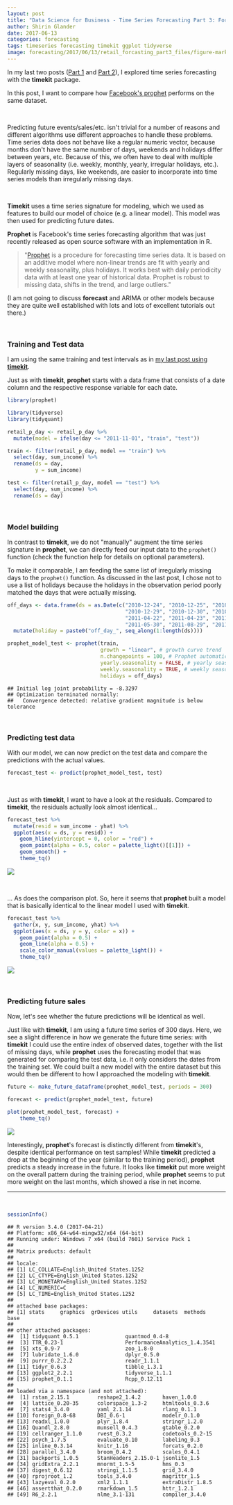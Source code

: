 ```yaml
---
layout: post
title: "Data Science for Business - Time Series Forecasting Part 3: Forecasting with Facebook's Prophet"
author: Shirin Glander
date: 2017-06-13
categories: forecasting
tags: timeseries forecasting timekit ggplot tidyverse
image: forecasting/2017/06/13/retail_forcasting_part3_files/figure-markdown_github/unnamed-chunk-12-1.png
---
```


In my last two posts ([Part 1](https://shiring.github.io/forecasting/2017/05/28/retail_forcasting_part1) and [Part 2](https://shiring.github.io/forecasting/2017/06/09/retail_forcasting_part2)), I explored time series forecasting with the **timekit** package.

In this post, I want to compare how [Facebook's prophet](https://facebookincubator.github.io/prophet/) performs on the same dataset.

<br>

Predicting future events/sales/etc. isn't trivial for a number of reasons and different algorithms use different approaches to handle these problems. Time series data does not behave like a regular numeric vector, because months don't have the same number of days, weekends and holidays differ between years, etc. Because of this, we often have to deal with multiple layers of seasonality (i.e. weekly, monthly, yearly, irregular holidays, etc.). Regularly missing days, like weekends, are easier to incorporate into time series models than irregularly missing days.

<br>

**Timekit** uses a time series signature for modeling, which we used as features to build our model of choice (e.g. a linear model). This model was then used for predicting future dates.

**Prophet** is Facebook's time series forecasting algorithm that was just recently released as open source software with an implementation in R.

> "[Prophet](https://facebookincubator.github.io/prophet/) is a procedure for forecasting time series data. It is based on an additive model where non-linear trends are fit with yearly and weekly seasonality, plus holidays. It works best with daily periodicity data with at least one year of historical data. Prophet is robust to missing data, shifts in the trend, and large outliers."

(I am not going to discuss **forecast** and ARIMA or other models because they are quite well established with lots and lots of excellent tutorials out there.)

<br>

### Training and Test data

I am using the same training and test intervals as in [my last post using **timekit**](https://shiring.github.io/forecasting/2017/06/09/retail_forcasting_part2).

Just as with **timekit**, **prophet** starts with a data frame that consists of a date column and the respective response variable for each date.

``` r
library(prophet)

library(tidyverse)
library(tidyquant)
```

``` r
retail_p_day <- retail_p_day %>%
  mutate(model = ifelse(day <= "2011-11-01", "train", "test"))

train <- filter(retail_p_day, model == "train") %>%
  select(day, sum_income) %>%
  rename(ds = day,
         y = sum_income)

test <- filter(retail_p_day, model == "test") %>%
  select(day, sum_income) %>%
  rename(ds = day)
```

<br>

### Model building

In contrast to **timekit**, we do not "manually" augment the time series signature in **prophet**, we can directly feed our input data to the `prophet()` function (check the function help for details on optional parameters).

To make it comparable, I am feeding the same list of irregularly missing days to the `prophet()` function. As discussed in the last post, I chose not to use a list of holidays because the holidays in the observation period poorly matched the days that were actually missing.

``` r
off_days <- data.frame(ds = as.Date(c("2010-12-24", "2010-12-25", "2010-12-26", "2010-12-27", "2010-12-28", 
                                      "2010-12-29", "2010-12-30", "2010-01-01", "2010-01-02", "2010-01-03",
                                      "2011-04-22", "2011-04-23", "2011-04-24", "2011-04-25", "2011-05-02", 
                                      "2011-05-30", "2011-08-29", "2011-04-29", "2011-04-30"))) %>%
  mutate(holiday = paste0("off_day_", seq_along(1:length(ds))))
```

``` r
prophet_model_test <- prophet(train, 
                              growth = "linear", # growth curve trend
                              n.changepoints = 100, # Prophet automatically detects changes in trends by selecting changepoints from the data
                              yearly.seasonality = FALSE, # yearly seasonal component using Fourier series
                              weekly.seasonality = TRUE, # weekly seasonal component using dummy variables
                              holidays = off_days) 
```

    ## Initial log joint probability = -8.3297
    ## Optimization terminated normally: 
    ##   Convergence detected: relative gradient magnitude is below tolerance

<br>

### Predicting test data

With our model, we can now predict on the test data and compare the predictions with the actual values.

``` r
forecast_test <- predict(prophet_model_test, test)
```

<br>

Just as with **timekit**, I want to have a look at the residuals. Compared to **timekit**, the residuals actually look almost identical...

``` r
forecast_test %>%
  mutate(resid = sum_income - yhat) %>%
  ggplot(aes(x = ds, y = resid)) +
    geom_hline(yintercept = 0, color = "red") +
    geom_point(alpha = 0.5, color = palette_light()[[1]]) +
    geom_smooth() +
    theme_tq()
```

![](retail_forcasting_part3_files/figure-markdown_github/unnamed-chunk-7-1.png)

<br>

... As does the comparison plot. So, here it seems that **prophet** built a model that is basically identical to the linear model I used with **timekit**.

``` r
forecast_test %>%
  gather(x, y, sum_income, yhat) %>%
  ggplot(aes(x = ds, y = y, color = x)) +
    geom_point(alpha = 0.5) +
    geom_line(alpha = 0.5) +
    scale_color_manual(values = palette_light()) +
    theme_tq()
```

![](retail_forcasting_part3_files/figure-markdown_github/unnamed-chunk-8-1.png)

<br>

### Predicting future sales

Now, let's see whether the future predictions will be identical as well.

Just like with **timekit**, I am using a future time series of 300 days. Here, we see a slight difference in how we generate the future time series: with **timekit** I could use the entire index of observed dates, together with the list of missing days, while **prophet** uses the forecasting model that was generated for comparing the test data, i.e. it only considers the dates from the training set. We could built a new model with the entire dataset but this would then be different to how I approached the modeling with **timekit**.

``` r
future <- make_future_dataframe(prophet_model_test, periods = 300)
```

``` r
forecast <- predict(prophet_model_test, future)
```

``` r
plot(prophet_model_test, forecast) +
    theme_tq()
```

![](retail_forcasting_part3_files/figure-markdown_github/unnamed-chunk-12-1.png)

Interestingly, **prophet**'s forecast is distinctly different from **timekit**'s, despite identical performance on test samples! While **timekit** predicted a drop at the beginning of the year (similar to the training period), **prophet** predicts a steady increase in the future. It looks like **timekit** put more weight on the overall pattern during the training period, while **prophet** seems to put more weight on the last months, which showed a rise in net income.

------------------------------------------------------------------------

<br>

``` r
sessionInfo()
```

    ## R version 3.4.0 (2017-04-21)
    ## Platform: x86_64-w64-mingw32/x64 (64-bit)
    ## Running under: Windows 7 x64 (build 7601) Service Pack 1
    ## 
    ## Matrix products: default
    ## 
    ## locale:
    ## [1] LC_COLLATE=English_United States.1252 
    ## [2] LC_CTYPE=English_United States.1252   
    ## [3] LC_MONETARY=English_United States.1252
    ## [4] LC_NUMERIC=C                          
    ## [5] LC_TIME=English_United States.1252    
    ## 
    ## attached base packages:
    ## [1] stats     graphics  grDevices utils     datasets  methods   base     
    ## 
    ## other attached packages:
    ##  [1] tidyquant_0.5.1               quantmod_0.4-8               
    ##  [3] TTR_0.23-1                    PerformanceAnalytics_1.4.3541
    ##  [5] xts_0.9-7                     zoo_1.8-0                    
    ##  [7] lubridate_1.6.0               dplyr_0.5.0                  
    ##  [9] purrr_0.2.2.2                 readr_1.1.1                  
    ## [11] tidyr_0.6.3                   tibble_1.3.1                 
    ## [13] ggplot2_2.2.1                 tidyverse_1.1.1              
    ## [15] prophet_0.1.1                 Rcpp_0.12.11                 
    ## 
    ## loaded via a namespace (and not attached):
    ##  [1] rstan_2.15.1         reshape2_1.4.2       haven_1.0.0         
    ##  [4] lattice_0.20-35      colorspace_1.3-2     htmltools_0.3.6     
    ##  [7] stats4_3.4.0         yaml_2.1.14          rlang_0.1.1         
    ## [10] foreign_0.8-68       DBI_0.6-1            modelr_0.1.0        
    ## [13] readxl_1.0.0         plyr_1.8.4           stringr_1.2.0       
    ## [16] Quandl_2.8.0         munsell_0.4.3        gtable_0.2.0        
    ## [19] cellranger_1.1.0     rvest_0.3.2          codetools_0.2-15    
    ## [22] psych_1.7.5          evaluate_0.10        labeling_0.3        
    ## [25] inline_0.3.14        knitr_1.16           forcats_0.2.0       
    ## [28] parallel_3.4.0       broom_0.4.2          scales_0.4.1        
    ## [31] backports_1.0.5      StanHeaders_2.15.0-1 jsonlite_1.5        
    ## [34] gridExtra_2.2.1      mnormt_1.5-5         hms_0.3             
    ## [37] digest_0.6.12        stringi_1.1.5        grid_3.4.0          
    ## [40] rprojroot_1.2        tools_3.4.0          magrittr_1.5        
    ## [43] lazyeval_0.2.0       xml2_1.1.1           extraDistr_1.8.5    
    ## [46] assertthat_0.2.0     rmarkdown_1.5        httr_1.2.1          
    ## [49] R6_2.2.1             nlme_3.1-131         compiler_3.4.0
